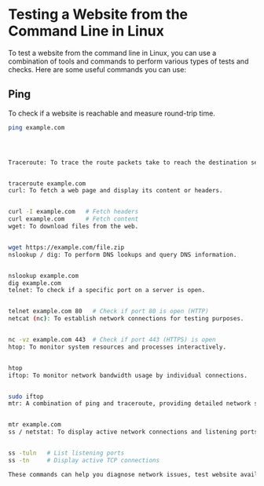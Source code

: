 # Testing a Website from the Command Line in Linux

To test a website from the command line in Linux, you can use a combination of tools and commands to perform various types of tests and checks. Here are some useful commands you can use:

## Ping
To check if a website is reachable and measure round-trip time.

```bash
ping example.com




Traceroute: To trace the route packets take to reach the destination server.


traceroute example.com
curl: To fetch a web page and display its content or headers.


curl -I example.com   # Fetch headers
curl example.com      # Fetch content
wget: To download files from the web.


wget https://example.com/file.zip
nslookup / dig: To perform DNS lookups and query DNS information.


nslookup example.com
dig example.com
telnet: To check if a specific port on a server is open.


telnet example.com 80   # Check if port 80 is open (HTTP)
netcat (nc): To establish network connections for testing purposes.


nc -vz example.com 443  # Check if port 443 (HTTPS) is open
htop: To monitor system resources and processes interactively.


htop
iftop: To monitor network bandwidth usage by individual connections.


sudo iftop
mtr: A combination of ping and traceroute, providing detailed network statistics.


mtr example.com
ss / netstat: To display active network connections and listening ports.


ss -tuln   # List listening ports
ss -tn     # Display active TCP connections

These commands can help you diagnose network issues, test website availability, check DNS configurations, and monitor network traffic. Use the appropriate command based on the specific test you want to perform.
